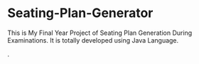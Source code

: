 # Seating-Plan-Generator

This is My Final Year Project of Seating Plan Generation During Examinations. It is totally developed using Java Language.









































































































































































































































































































































































































































.







































